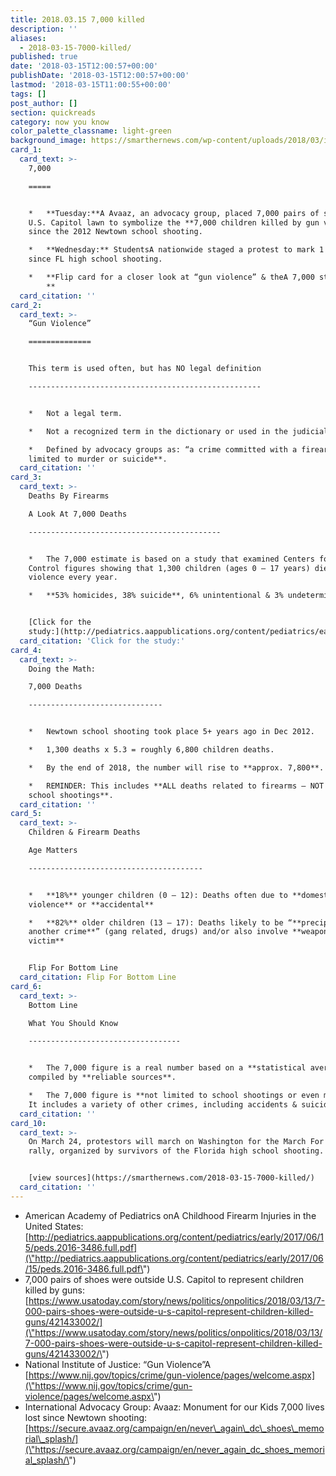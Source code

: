 ```yaml
---
title: 2018.03.15 7,000 killed
description: ''
aliases:
  - 2018-03-15-7000-killed/
published: true
date: '2018-03-15T12:00:57+00:00'
publishDate: '2018-03-15T12:00:57+00:00'
lastmod: '2018-03-15T11:00:55+00:00'
tags: []
post_author: []
section: quickreads
category: now you know
color_palette_classname: light-green
background_image: https://smarthernews.com/wp-content/uploads/2018/03/image1-2.jpeg
card_1:
  card_text: >-
    7,000

    =====


    *   **Tuesday:**A Avaaz, an advocacy group, placed 7,000 pairs of shoes on
    U.S. Capitol lawn to symbolize the **7,000 children killed by gun violence**
    since the 2012 Newtown school shooting.

    *   **Wednesday:** StudentsA nationwide staged a protest to mark 1 month
    since FL high school shooting.

    *   **Flip card for a closer look at “gun violence” & theA 7,000 stat  
        **
  card_citation: ''
card_2:
  card_text: >-
    “Gun Violence”

    ==============


    This term is used often, but has NO legal definition

    ----------------------------------------------------


    *   Not a legal term.

    *   Not a recognized term in the dictionary or used in the judicial system.

    *   Defined by advocacy groups as: “a crime committed with a firearm” **not
    limited to murder or suicide**.
  card_citation: ''
card_3:
  card_text: >-
    Deaths By Firearms  

    A Look At 7,000 Deaths

    -------------------------------------------


    *   The 7,000 estimate is based on a study that examined Centers for Disease
    Control figures showing that 1,300 children (ages 0 – 17 years) die from gun
    violence every year.

    *   **53% homicides, 38% suicide**, 6% unintentional & 3% undetermined


    [Click for the
    study:](http://pediatrics.aappublications.org/content/pediatrics/early/2017/06/15/peds.2016-3486.full.pdf)
  card_citation: 'Click for the study:'
card_4:
  card_text: >-
    Doing the Math:  

    7,000 Deaths

    ------------------------------


    *   Newtown school shooting took place 5+ years ago in Dec 2012.

    *   1,300 deaths x 5.3 = roughly 6,800 children deaths.

    *   By the end of 2018, the number will rise to **approx. 7,800**.

    *   REMINDER: This includes **ALL deaths related to firearms – NOT just
    school shootings**.
  card_citation: ''
card_5:
  card_text: >-
    Children & Firearm Deaths  

    Age Matters

    ---------------------------------------


    *   **18%** younger children (0 – 12): Deaths often due to **domestic
    violence** or **accidental**

    *   **82%** older children (13 – 17): Deaths likely to be “**precipitated by
    another crime**” (gang related, drugs) and/or also involve **weapon use by
    victim**


    Flip For Bottom Line
  card_citation: Flip For Bottom Line
card_6:
  card_text: >-
    Bottom Line  

    What You Should Know

    ----------------------------------


    *   The 7,000 figure is a real number based on a **statistical average**
    compiled by **reliable sources**.

    *   The 7,000 figure is **not limited to school shootings or even murders**.
    It includes a variety of other crimes, including accidents & suicides.
  card_citation: ''
card_10:
  card_text: >-
    On March 24, protestors will march on Washington for the March For Our Lives
    rally, organized by survivors of the Florida high school shooting.


    [view sources](https://smarthernews.com/2018-03-15-7000-killed/)
  card_citation: ''
---
```

*   American Academy of Pediatrics onA Childhood Firearm Injuries in the United States: [http://pediatrics.aappublications.org/content/pediatrics/early/2017/06/15/peds.2016-3486.full.pdf](\"http://pediatrics.aappublications.org/content/pediatrics/early/2017/06/15/peds.2016-3486.full.pdf\")
*   7,000 pairs of shoes were outside U.S. Capitol to represent children killed by guns: [https://www.usatoday.com/story/news/politics/onpolitics/2018/03/13/7-000-pairs-shoes-were-outside-u-s-capitol-represent-children-killed-guns/421433002/](\"https://www.usatoday.com/story/news/politics/onpolitics/2018/03/13/7-000-pairs-shoes-were-outside-u-s-capitol-represent-children-killed-guns/421433002/\")
*   National Institute of Justice: “Gun Violence”A [https://www.nij.gov/topics/crime/gun-violence/pages/welcome.aspx](\"https://www.nij.gov/topics/crime/gun-violence/pages/welcome.aspx\")
*   International Advocacy Group: Avaaz: Monument for our Kids 7,000 lives lost since Newtown shooting: [https://secure.avaaz.org/campaign/en/never\_again\_dc\_shoes\_memorial\_splash/](\"https://secure.avaaz.org/campaign/en/never_again_dc_shoes_memorial_splash/\")